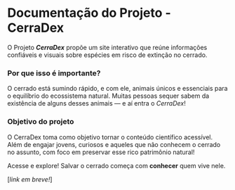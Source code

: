 # Documentação do Projeto - CerraDex

O Projeto ***CerraDex*** propõe um site interativo que reúne informações confiáveis e visuais sobre espécies em risco de extinção no cerrado.

### Por que isso é importante?
O cerrado está sumindo rápido, e com ele, animais únicos e essenciais para o equilíbrio do ecossistema natural. Muitas pessoas sequer sabem da existência de alguns desses animais — e aí entra o *CerraDex*!

### Objetivo do projeto
O CerraDex toma como objetivo tornar o conteúdo científico acessível. Além de engajar jovens, curiosos e aqueles que não conhecem o cerrado no assunto, com foco em preservar esse rico patrimônio natural!

Acesse e explore! Salvar o cerrado começa com **conhecer** quem vive nele.

[*link em breve!*]
